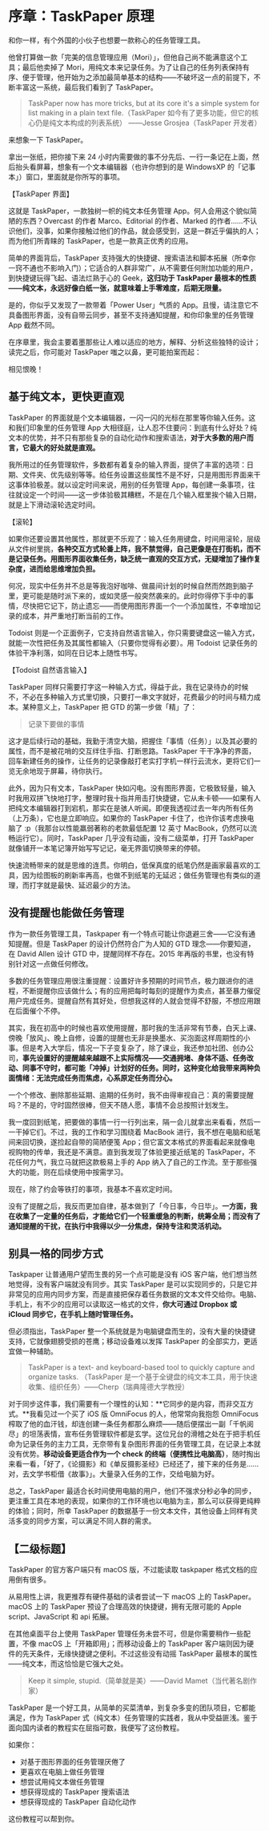 # 序章：TaskPaper 原理

和你一样，有个外国的小伙子也想要一款称心的任务管理工具。

他曾打算做一款「完美的信息管理应用（Mori）」，但他自己尚不能满意这个工具；最后他卖掉了 Mori，用纯文本来记录任务。为了让自己的任务列表保持有序、便于管理，他开始为之添加最简单基本的结构——不破坏这一点的前提下，不断丰富这一系统，最后我们看到了 TaskPaper。

> TaskPaper now has more tricks, but at its core it's a simple system for list making in a plain text file.（TaskPaper 如今有了更多功能，但它的核心仍是纯文本构成的列表系统）	——Jesse Grosjea（TaskPaper 开发者）

来想象一下 TaskPaper。

拿出一张纸，把你接下来 24 小时内需要做的事不分先后、一行一条记在上面，然后抬头看屏幕，想象有一个文本编辑器（也许你想到的是 WindowsXP 的「记事本」）窗口，里面就是你所写的事项。

【TaskPaper 界面】

这就是 TaskPaper，一款独树一帜的纯文本任务管理 App。何人会用这个貌似简陋的东西？Overcast 的作者 Marco、Editorial 的作者、Marked 的作者……不认识他们，没事，如果你接触过他们的作品，就会感受到，这是一群近乎偏执的人；而为他们所青睐的 TaskPaper，也是一款真正优秀的应用。

简单的界面背后，TaskPaper 支持强大的快捷键、搜索语法和脚本拓展（所幸你一窍不通也不影响入门）；它适合的人群非常广，从不需要任何附加功能的用户，到快捷键玩得飞起、语法烂熟于心的 Geek，**这归功于 TaskPaper 最根本的性质——纯文本，永远好像白纸一张，就意味着上手零难度，后期无限量。**

是的，你似乎又发现了一款带着「Power User」气质的 App。且慢，请注意它不具备图形界面，没有自带云同步，甚至不支持通知提醒，和你印象里的任务管理 App 截然不同。

在序章里，我会主要着墨那些让人难以适应的地方，解释、分析这些独特的设计；读完之后，你可能对 TaskPaper 嗤之以鼻，更可能拍案而起：

相见恨晚！

## 基于纯文本，更快更直观

TaskPaper 的界面就是个文本编辑器，一闪一闪的光标在那里等你输入任务。这和我们印象里的任务管理 App 大相径庭，让人忍不住要问：到底有什么好处？纯文本的优势，并不只有那些复杂的自动化动作和搜索语法，**对于大多数的用户而言，它最大的好处就是直观。**

我所用过的任务管理软件，多数都有着复杂的输入界面，提供了丰富的选项：日期、文件夹、优先级别等等。给任务设置这些属性不是不好，只是用图形界面来干这事体验极差。就以设定时间来说，用别的任务管理 App，每创建一条事项，往往就设定一个时间——这一步体验极其糟糕，不是在几个输入框里挨个输入日期，就是上下滑动滚轮选定时间。

【滚轮】

如果你还要设置其他属性，那就更不乐观了：输入任务用键盘，时间用滚轮，层级从文件树里挑，**各种交互方式轮番上阵，我不禁觉得，自己更像是在打街机，而不是记录任务。用图形界面收集任务，缺乏统一直观的交互方式，无疑增加了操作复杂度，进而给思维增加负担。**

何况，现实中任务并不总是等我泡好咖啡、做晨间计划的时候自然而然跑到脑子里，更可能是随时派下来的，或如灵感一般突然袭来的。此时你得停下手中的事情，尽快把它记下，防止遗忘——而使用图形界面一个一个添加属性，不幸增加记录的成本，并严重地打断当前的工作。

Todoist 则是一个正面例子，它支持自然语言输入，你只需要键盘这一输入方式，就能一次性把任务及其属性都输入（只要你觉得有必要）。用 Todoist 记录任务的体验干净利落，如同在日记本上随性书写。

【Todoist 自然语言输入】

TaskPaper 同样只需要打字这一种输入方式，得益于此，我在记录待办的时候不，不必在多种输入方式里切换，只要打一串文字就好，花费最少的时间与精力成本。某种意义上，TaskPaper 把 GTD 的第一步做「精」了：

> 记录下要做的事情

这才是后续行动的基础，我勤于清空大脑，把握住「事情（任务）」以及其必要的属性，而不是被花哨的交互绊住手指、打断思路。TaskPaper 干干净净的界面，回车新建任务的操作，让任务的记录像敲打老实打字机一样行云流水，更将它们一览无余地现于屏幕，待你执行。

此外，因为只有文本，TaskPaper 快如闪电。没有图形界面，它极致轻量，输入时我用双拼飞快地打字，整理时我十指并用击打快捷键，它从未卡顿——如果有人把纯文本编辑器打到宕机，那实在是骇人听闻。即便我透视过去一年内所有任务（上万条），它也是立即响应。如果你的 TaskPaper 卡住了，也许你该考虑换电脑了 :p（我那台以性能羸弱著称的老款最低配置 12 英寸 MacBook，仍然可以流畅运行它）。同时，TaskPaper 几乎没有动画，没有二级菜单，打开 TaskPaper 就像铺开一本笔记簿开始写写记记，毫无界面切换带来的停顿。

快速流畅带来的就是思维的连贯。你明白，低保真度的纸笔仍然是画家最喜欢的工具，因为绘图板的刷新率再高，也做不到纸笔的无延迟；做任务管理也有类似的道理，而打字就是最快、延迟最少的方法。

## 没有提醒也能做任务管理

作为一款任务管理工具，Taskpaper 有一个特点可能让你退避三舍——它没有通知提醒。但是 TaskPaper 的设计仍然符合广为人知的 GTD 理念——你要知道，在 David Allen 设计 GTD 中，提醒同样不存在。2015 年再版的书里，也没有特别针对这一点做任何修改。 

多数的任务管理应用很注重提醒：设置好许多预期的时间节点，极力跟进你的进程，不断提醒你应该做什么；有的应用把每时每刻的提醒作为卖点，甚至暴力催促用户完成任务。提醒自然有其好处，但想我这样的人就会觉得不舒服，不想应用跟在后面催个不停。

其实，我在初高中的时候也喜欢使用提醒，那时我的生活非常有节奏，白天上课、傍晚「放风」、晚上自修，设置的提醒也无非是换墨水、买泡面这样周期性的小事。但是考入大学后，情况一下子变复杂了，除了课业，我还参加社团、创办公司，**事先设置好的提醒越来越跟不上实际情况——交通拥堵、身体不适、任务改动、同事不守时，都可能「冲掉」计划好的任务。同时，这种变化给我带来两种负面情绪：无法完成任务而焦虑，心系原定任务而分心。**

一个个修改、删除那些延期、逾期的任务时，我不由得审视自己：真的需要提醒吗？不是的，守时固然很棒，但天不随人愿，事情不会总按照计划发生。

我一度回到纸笔，把要做的事情一行一行列出来，隔一会儿就拿出来看看，然后一一干掉它们。不过，我的工作和学习围绕着 MacBook 进行，我不想在电脑和纸笔间来回切换，遂捡起自带的简陋便笺 App；但它富文本格式的界面看起来就像电视购物的传单，我还是不满意。直到我发现了体验更接近纸笔的 TaskPaper，不花任何力气，我立马就把这款极易上手的 App 纳入了自己的工作流。至于那些强大的功能，则在后续使用中按需学习。

现在，除了约会等铁打的事项，我基本不喜欢定时间。

没有了提醒之后，我反而更加自律，基本做到了「今日事，今日毕」。**一方面，我在收集了一定量的任务后，才能给它们一个轻重缓急的判断，统筹全局；而没有了通知提醒的干扰，在执行中我得以少一分焦虑，保持专注和灵活机动。**

## 别具一格的同步方式

Taskpaper 让普通用户望而生畏的另一个点可能是没有 iOS 客户端，他们想当然地觉得，没有客户端就没有同步。其实 TaskPaper 是可以实现同步的，只是它并非常见的应用内同步方案，而是直接把保存着任务数据的文本文件交给你。电脑、手机上，有不少的应用可以读取这一格式的文件，**你大可通过 Dropbox 或 iCloud 同步它，在手机上随时管理任务。**

但必须指出，TaskPaper 整一个系统就是为电脑键盘而生的，没有大量的快捷键支持，它就像翅膀受损的苍鹰；移动设备难以发挥 TaskPaper 的全部实力，更适宜做一种辅助。

> TaskPaper is a text- and keyboard-based tool to quickly capture and organize tasks. （TaskPaper 是一个基于全键盘的纯文本工具，用于快速收集、组织任务）——Cherp（瑞典隆德大学教授）

对于同步这件事，我们需要有一个理性的认知：**它同步的是内容，而非交互方式。**我看见过一个买了 iOS 版 OmniFocus 的人，他常常向我抱怨 OmniFocus 榨取了他的血汗钱，却连创建一条任务都那么麻烦——随后便摆出一副「千帆阅尽」的坦荡表情，宣布任务管理软件都是玄学。这位兄台的滑稽之处在于把手机任命为记录任务的主力工具，无奈带有复杂图形界面的任务管理工具，在记录上本就没有优势。**移动设备更适合作为一个 check 的终端（便携性比电脑高）**，随时掏出来看一看，「好了，《论摄影》和《单反摄影圣经》已经还了，接下来的任务是……对，去文学书柜借《故事》」。大量录入任务的工作，交给电脑为好。

总之，TaskPaper 最适合长时间使用电脑的用户，他们不强求分秒必争的同步，更注重工具在本地的表现，如果你的工作环境也以电脑为主，那么可以获得更纯粹的体验；同时，所幸 TaskPaper 的数据基于一份文本文件，其他设备上同样有灵活多变的同步方案，可以满足不同人群的需求。

## 【二级标题】

TaskPaper 的官方客户端只有 macOS 版，不过能读取 taskpaper 格式文档的应用倒有很多。

从易用性上讲，我更推荐有硬件基础的读者尝试一下 macOS 上的 TaskPaper。macOS 上的 TaskPaper 预设了合理高效的快捷键，拥有无限可能的 Apple script、JavaScript 和 api 拓展。

在其他桌面平台上使用 TaskPaper 管理任务未尝不可，但是你需要稍作一些配置，不像 macOS 上「开箱即用」；而移动设备上的 TaskPaper 客户端则因为硬件的先天条件，无缘快捷键之便利。不过这些没有动摇 TaskPaper 最根本的属性——纯文本，而这恰恰是它强大之处。

> Keep it simple, stupid.（简单就是美）——David Mamet（当代著名剧作家）

TaskPaper 是一个好工具，从简单的买菜清单，到复杂多变的团队项目，它都能满足，作为 TaskPaper 式（纯文本）任务管理的实践者，我从中受益匪浅。鉴于面向国内读者的教程实在屈指可数，我便写了这份教程。

如果你：

* 对基于图形界面的任务管理厌倦了
* 更喜欢在电脑上做任务管理
* 想尝试用纯文本做任务管理
* 想获得现成的 TaskPaper 搜索语法
* 想获得现成的 TaskPaper 自动化动作

这份教程可以帮到你。
